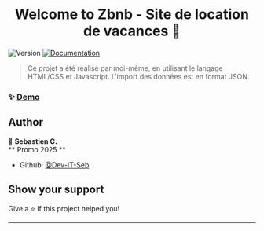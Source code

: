 <h1 align="center">Welcome to Zbnb - Site de location de vacances 👋</h1>
<p>
  <img alt="Version" src="https://img.shields.io/badge/version-1.0-blue.svg?cacheSeconds=2592000" />
  <a href="https://developer.mozilla.org/fr/docs/Web/API/Fetch_API/Using_Fetch" target="_blank">
    <img alt="Documentation" src="https://img.shields.io/badge/documentation-yes-brightgreen.svg" />
  </a>
</p>

> Ce projet a été réalisé par moi-même, en utilisant le langage HTML/CSS et Javascript. L'import des données est en format JSON. 

### ✨ [Demo](https://dev-it-seb.github.io/Zbnb-location-de-vacances/)

## Author

👤 **Sebastien C.**  
** Promo 2025 **

* Github: [@Dev-IT-Seb](https://github.com/Dev-IT-Seb)

## Show your support

Give a ⭐️ if this project helped you!

***
